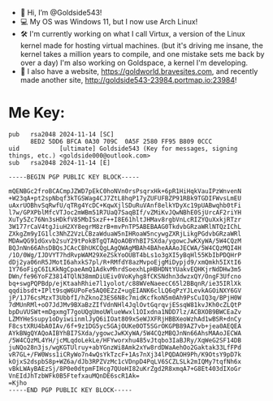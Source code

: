 - 👋 Hi, I’m @Goldside543!
- 💻 My OS was Windows 11, but I now use Arch Linux!
- 🛠️ I'm currently working on what I call Virtux, a version of the Linux kernel made for hosting virtual machines. (but it's driving me insane, the kernel takes a million years to compile, and one mistake sets me back by over a day) I'm also working on Goldspace, a kernel I'm developing.
- 🛜 I also have a website, https://goldworld.bravesites.com, and recently made another site, http://goldside543-23984.portmap.io:23984!

# Me Key:

```
pub   rsa2048 2024-11-14 [SC]
      8ED2 5DD6 BFCA 0A30 709C  0A5F 2580 FF95 B809 0CCC
uid           [ultimate] Goldside543 (Key for messages, signing things, etc.) <goldside000@outlook.com>
sub   rsa2048 2024-11-14 [E]

-----BEGIN PGP PUBLIC KEY BLOCK-----

mQENBGc2froBCACmpJZWD7pEkC0hoNVn0rsPsqrxHk+6pR1HiHqkVauIPzWnvenN
+W23qA+pt2spNbqf3kTGSWag4CJ7ZtL8hqP17yZUFUFBZP91RBk9TGDIFWvsLmEU
uAxrUOBhvSqRwfU/qTRg4YcDC+KqwXjlSDuRuVAnf8elkYDyXc19pUABwqhb0tFi
l7w/GPXPblMfcVTJoc2mWBm51R7UaQ7SaqBIf/vZMiKvJQwNBhE0SjUrcAF2riYH
XuTy5Zc76Nn3sHDkfV85MbISxzF++I8E61hltJHMav8rgbVnLcRIZYQuXxkjRTzr
3W177rCaV4tgJiuH2XY8egrM8zrB+mvPnTP5ABEBAAG0TkdvbGRzaWRlNTQzIChL
ZXkgZm9yIG1lc3NhZ2VzLCBzaWduaW5nIHRoaW5ncywgZXRjLikgPGdvbGRzaWRl
MDAwQG91dGxvb2suY29tPokBTgQTAQoAOBYhBI7SXda/ygowcJwKXyWA/5W4CQzM
BQJnNn66AhsDBQsJCAcCBhUKCQgLAgQWAgMBAh4BAheAAAoJECWA/5W4CQzMQI4H
/1O/0Wg/IJDVYT7hdRvpWAM29XeZSkYoOUBT4bLs1o3gXI5yBqHl55KbIbPDQHrP
dDj2ya06nR5JMotI6ahxkS7pl/R+RMfdY8azMvpoEjgMiDypjd9/xmQmkh5IXtI6
1Y76oFigC6ILKkNgCpaeAmQ1AdkvMhrdSoexhLpHBHDNtYUakvEQHKjrNdDHw3m5
DWn/fe96YoFZ3814TQlN38mmDiUEiv0VoKyhg8fCKSNdhn3dwzxQY/OngF3Ufcno
bq+swgPQPBdp/ejKtaahRhie7l1yolot/c88WVeNaeecC65l2BBqnR/ie35IRlXk
qqdibsdt+IPlt9sqW6UPoFe5AQ0EZzZ+ugEIANK6clLQ6qPzYJLevkAGOiNXY6GV
jP/1J76csMzxT3UbbfI/hZknoZ3ES6N8c7midKcfkoN5m0Ah9PsCuIQ3q/BPjH0W
7dMUnRMl+oO7JdJMv9BXaBzZIfVdnNHl4JqlOvtGqrqvjESsqW81kvJKh0cZLQtP
bpDuVUSWt+mDgxmgT7goUQgUmoUWlueWwxl1OIxdna1NDD7lz/ACBXOB9BWCEaZv
LZMYHeSsupy1oDyiwiinmlJyQ6iIOat809xSeWJXFRjHBBXeoWzhAd1wBSR+dnCy
F8cstXRU4bA0IAv/6f+9z1DG5yc5GAjOUKe0OT5SGrOKGPB89AZ7vb+jea0AEQEA
AYkBNgQYAQoAIBYhBI7SXda/ygowcJwKXyWA/5W4CQzMBQJnNn66AhsMAAoJECWA
/5W4CQzML4YH/jcMLqdoLekLe/HFYworxhu485vJtqbo3IaBJRy/XqWeG2SF14DB
juNQo28n3js/wgKGTUlruy+abYGnzWi8Amk2xYw8rdDWaAehOo2Gaktak33LfFPd
vR7GL+/FW0Wss1iCRyWo7n4wQsYkTzcF+1As7nXj34lPQDAOH9Ph/K9OtsY9pD7k
kOjxS2dspbS8p+WZ6a/dJb3RPZVzMc1cVDnpD4PqLV6SCZLSLk2mIQMy7tqfNh6x
vBkLWAyBAEzSj/8P0e0dtpmFIHcg7QUoHI82uKrZgd2R8xmqA7+G8Et403dIXoGr
VnEIdJhTzbWFk0B5FtefxauMQnDE6scR1Ak=
=Kjho
-----END PGP PUBLIC KEY BLOCK-----
```
